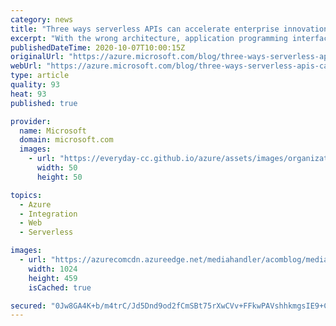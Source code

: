 ```yaml
---
category: news
title: "Three ways serverless APIs can accelerate enterprise innovation"
excerpt: "With the wrong architecture, application programming interface (APIs) can be a bottleneck to not only your applications, but to your entire business. Bottlenecks such as downtime, low performance, or high application complexity, can result in exaggerated infrastructure and organizational costs as well"
publishedDateTime: 2020-10-07T10:00:15Z
originalUrl: "https://azure.microsoft.com/blog/three-ways-serverless-apis-can-accelerate-enterprise-innovation/"
webUrl: "https://azure.microsoft.com/blog/three-ways-serverless-apis-can-accelerate-enterprise-innovation/"
type: article
quality: 93
heat: 93
published: true

provider:
  name: Microsoft
  domain: microsoft.com
  images:
    - url: "https://everyday-cc.github.io/azure/assets/images/organizations/microsoft.com-50x50.jpg"
      width: 50
      height: 50

topics:
  - Azure
  - Integration
  - Web
  - Serverless

images:
  - url: "https://azurecomcdn.azureedge.net/mediahandler/acomblog/media/Default/blog/44d54ad0-b506-4b3a-b93a-49911fd2ecb9.png"
    width: 1024
    height: 459
    isCached: true

secured: "0Jw8GA4K+b/m4trC/Jd5Dnd9od2fCmSBt75rXwCVv+FFkwPAVshhkmgsIE9+CFV3JqXjcM7sqNN9lB66/X2aMUmkCJjJz5PgaiMwtb5hPGs+ojA5y4p2fTSedRWKmPA1zvLawNdXhij9TqdqiJj8w/WAjE54ppQ+SyxjzUxtW3IJaztUDOjf4se91zk5V/AxHsjSuVjMCFlYMsx/BHJDLROtl5i8a+mcAi+U6mkn78eYp2NxZBBOv2mAZYqHMBJWBfDkQkI2NOnmDTOacHxn7jO2hG/vdoLIr/vmzHhgQXki7VCo1nJnG52/w8yK3dT+GAMRlQpVb2JvkBntMDuJqssLiDIfw0mw3Gh+t11uodA=;og2SAuvAqzkiO7fIPH8afg=="
---
```


